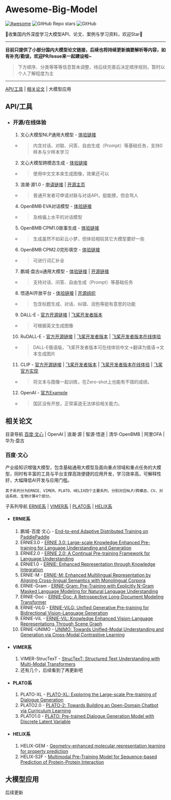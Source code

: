 # Awesome-Big-Model

[![Awesome](https://cdn.rawgit.com/sindresorhus/awesome/d7305f38d29fed78fa85652e3a63e154dd8e8829/media/badge.svg)](https://github.com/Awesome-DeepLearning/Big-Model-Collection)
![GitHub Repo stars](https://img.shields.io/github/stars/GT-ZhangAcer/Awesome-Big-Model)
![GitHub](https://img.shields.io/github/license/GT-ZhangAcer/Awesome-Big-Model)

📖收集国内外深度学习大模型API、论文、案例与学习资料，欢迎Star🌟

---

**目前只提供了小部分国内大模型论文链接，后续也将持续更新摘要解析等内容，如有补充/勘误，欢迎PR/Issue来一起建设啦~**

> 下方顺序、分类等等等信息暂未调整，待后续完善后决定顺序规则，暂时以个人了解程度为主
---

[API/工具](https://github.com/GT-ZhangAcer/Awesome-Big-Model/README.md#API工具) | [相关论文](https://github.com/GT-ZhangAcer/Awesome-Big-Model/README.md#相关论文) | 大模型应用

## API/工具
* ### 开源/在线体验
  1. 文心大模型NLP通用大模型    - [体验链接](https://wenxin.baidu.com/wenxin/ernie)   
    * > 内含对话、对联、问答、自由生成（Prompt）等基础任务，支持0样本与少样本学习    
  2. 文心大模型跨模态生成       - [体验链接](https://wenxin.baidu.com/wenxin/ernie-vilg)  
    * > 使用中文文本来生成图像，效果还可以    
  3. 浪潮·源1.0              - [申请链接](https://air.inspur.com/home) | [开源主页](https://github.com/Shawn-Inspur/Yuan-1.0)  
    * > 普通开发者可申请对联与对话API，挺能撩，但会骂人  
  4. OpenBMB·EVA对话模型      - [体验链接](https://www.openbmb.org/models/eva)  
    * > 及格偏上水平的对话模型  
  5. OpenBMB·CPM1.0故事生成   - [体验链接](https://www.openbmb.org/models/cpm1)  
    * > 生成虽然不如彩云小梦，但体验相较其它大模型要好一些  
  6. OpenBMB·CPM2.0完形填空   - [体验链接](https://www.openbmb.org/models/cpm2)
    * > 可进行词汇补全  
  7. 鹏城·盘古α通用大模型      - [体验链接](https://pangu-alpha.openi.org.cn/) | [开源链接](https://git.openi.org.cn/PCL-Platform.Intelligence/PanGu-Alpha)  
    * > 支持对话、问答、自由生成（Prompt）等基础任务  
  8. 悟道AI开放平台           - [体验链接](https://open.wudaoai.com/openpower) | [开源组织](https://github.com/BAAI-WuDao)  
    * > 包含标题生成、对话、纠错、润色等挺有意思的功能  
  9. DALL-E                  - [官方开源链接](https://github.com/openai/DALL-E) | [飞桨开发者版本](https://github.com/AgentMaker/Paddle-DALL-E)
    * > 可根据英文生成图像
  10. RuDALL-E              - [官方开源链接](https://github.com/sberbank-ai) | [飞桨开发者版本](https://github.com/AgentMaker/ru-dalle-paddle) | [飞桨开发者版本在线体验](https://aistudio.baidu.com/aistudio/projectdetail/2684828)
    * > DALL-E俄语版，飞桨开发者版本可在线体验中文->翻译为俄语->文本生成图片
   11. CLIP                 - [官方开源链接](https://github.com/openai/CLIP) | [飞桨开发者版本](https://github.com/AgentMaker/Paddle-CLIP) | [飞桨开发者版本在线体验](https://aistudio.baidu.com/aistudio/projectdetail/1644724) | [飞桨官方实现](https://github.com/PaddlePaddle/PASSL)
    * > 将文本与图像一起训练，在Zero-shot上也能有不错的成绩。
   12. OpenAI  - [官方Example](https://beta.openai.com/examples)
    * > 国区没有开放，正常渠道无法体验相关能力。
    
## 相关论文
目录导航 [百度·文心](https://github.com/GT-ZhangAcer/Awesome-Big-Model/README.md##百度文心) | OpenAI | 浪潮·源 | 智源·悟道 | 清华·OpenBMB | 阿里OFA | 华为·盘古
### 百度·文心
产业级知识增强大模型，包含基础通用大模型及面向重点领域和重点任务的大模型，同时有丰富的工具与平台支撑高效便捷的应用开发，学习效率高，可解释性好，大幅降低AI开发与应用门槛。

```其子系列分为ERNIE、VIMER、PLATO、HELIX四个主要系列，分别对应NLP/跨模态、CV、对话系统、生物计算4个部分。```

子系列导航 [ERNIE系](https://github.com/GT-ZhangAcer/Awesome-Big-Model/README.md#ERNIE系) | [VIMER系](https://github.com/GT-ZhangAcer/Awesome-Big-Model/README.md#VIMER系) | [PLATO系](https://github.com/GT-ZhangAcer/Awesome-Big-Model/README.md#VIMER系) | [HELIX系](https://github.com/GT-ZhangAcer/Awesome-Big-Model/README.md#HELIX系)

* #### ERNIE系
  1. 鹏城-百度·文心 - [End-to-end Adaptive Distributed Training on PaddlePaddle](https://arxiv.org/abs/2112.02752)
  2. ERNIE3.0 - [ERNIE 3.0: Large-scale Knowledge Enhanced Pre-training for Language Understanding and Generation](https://arxiv.org/abs/2107.02137)
  3. ERNIE2.0 - [ERNIE 2.0: A Continual Pre-training Framework for Language Understanding](https://arxiv.org/abs/1907.12412v1)
  4. ERNIE1.0 - [ERNIE: Enhanced Representation through Knowledge Integration](https://arxiv.org/abs/1904.09223)
  5. ERNIE-M - [ERNIE-M: Enhanced Multilingual Representation by Aligning Cross-lingual Semantics with Monolingual Corpora](https://arxiv.org/abs/2012.15674)
  6. ERNIE-Gram - [ERNIE-Gram: Pre-Training with Explicitly N-Gram Masked Language Modeling for Natural Language Understanding](https://aclanthology.org/2021.naacl-main.136)
  7. ERNIE-Doc - [ERNIE-Doc: A Retrospective Long-Document Modeling Transformer](https://arxiv.org/abs/2012.15688)
  8. ERNIE-ViLG - [ERNIE-ViLG: Unified Generative Pre-training for Bidirectional Vision-Language Generation](https://arxiv.org/abs/2112.15283.pdf)
  9. ERNIE-ViL - [ERNIE-ViL: Knowledge Enhanced Vision-Language Representations Through Scene Graph](https://arxiv.org/abs/2006.16934)
  10. ERNIE-UNIMO - [UNIMO: Towards Unified-Modal Understanding and Generation via Cross-Modal Contrastive Learning](https://arxiv.org/pdf/2012.15409.pdf)
* #### VIMER系
  1. VIMER-StrucTexT - [StrucTexT: Structured Text Understanding with Multi-Modal Transformers](https://arxiv.org/abs/2108.02923)
  2. 还有几个，后续看到了再更新吧
* #### PLATO系
  1. PLATO-XL - [PLATO-XL: Exploring the Large-scale Pre-training of Dialogue Generation](https://arxiv.org/abs/2109.09519)
  2. PLATO2.0 - [PLATO-2: Towards Building an Open-Domain Chatbot via Curriculum Learning](https://arxiv.org/abs/2006.16779)
  3. PLATO1.0 - [PLATO: Pre-trained Dialogue Generation Model with Discrete Latent Variable](https://arxiv.org/abs/1910.07931)
* #### HELIX系
  1. HELIX-GEM - [Geometry-enhanced molecular representation learning for property prediction](https://www.nature.com/articles/s42256-021-00438-4)
  2. HELIX-S2F - [Multimodal Pre-Training Model for Sequence-based Prediction of Protein-Protein Interaction](https://proceedings.mlr.press/v165/xue22a.html)


## 大模型应用
后续更新
